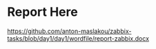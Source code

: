 # Report Here
https://github.com/anton-maslakou/zabbix-tasks/blob/day1/day1/wordfile/report-zabbix.docx
